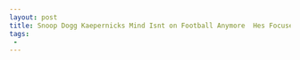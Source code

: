 ```yaml
---
layout: post
title: Snoop Dogg Kaepernicks Mind Isnt on Football Anymore  Hes Focused on the Community
tags:
 -
---
```


